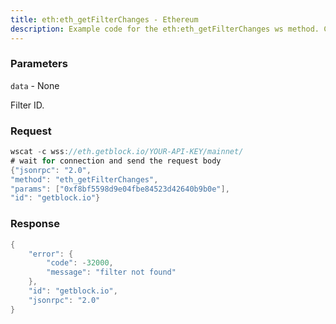```yaml
---
title: eth:eth_getFilterChanges - Ethereum
description: Example code for the eth:eth_getFilterChanges ws method. Сomplete guide on how to use eth:eth_getFilterChanges ws in GetBlock.io Web3 documentation.
---
```


### Parameters


`data` - None

Filter ID.

### Request

``` java
wscat -c wss://eth.getblock.io/YOUR-API-KEY/mainnet/ 
# wait for connection and send the request body 
{"jsonrpc": "2.0",
"method": "eth_getFilterChanges",
"params": ["0xf8bf5598d9e04fbe84523d42640b9b0e"],
"id": "getblock.io"}
```

###  Response

``` java
{
    "error": {
        "code": -32000,
        "message": "filter not found"
    },
    "id": "getblock.io",
    "jsonrpc": "2.0"
}
```

